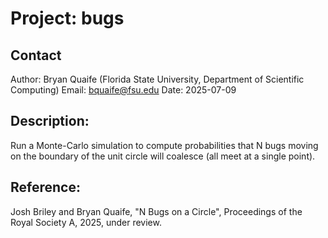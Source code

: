 # Project: bugs

## Contact
 Author: Bryan Quaife (Florida State University, Department of
 Scientific Computing)
 Email: bquaife@fsu.edu
 Date: 2025-07-09

## Description:
 Run a Monte-Carlo simulation to compute probabilities that N bugs
 moving on the boundary of the unit circle will coalesce (all meet at a
 single point).

## Reference:
 Josh Briley and Bryan Quaife, "N Bugs on a Circle", Proceedings of the
 Royal Society A, 2025, under review.
